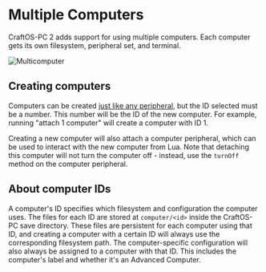 # Multiple Computers
CraftOS-PC 2 adds support for using multiple computers. Each computer gets its own filesystem, peripheral set, and terminal.

![Multicomputer](../images/multicomputer.png)

## Creating computers
Computers can be created [just like any peripheral](periphemu.html), but the ID selected must be a number. This number will be the ID of the new computer. For example, running "attach 1 computer" will create a computer with ID 1.

Creating a new computer will also attach a computer peripheral, which can be used to interact with the new computer from Lua. Note that detaching this computer will not turn the computer off - instead, use the `turnOff` method on the computer peripheral.

## About computer IDs
A computer's ID specifies which filesystem and configuration the computer uses. The files for each ID are stored at `computer/<id>` inside the CraftOS-PC save directory. These files are persistent for each computer using that ID, and creating a computer with a certain ID will always use the corresponding filesystem path. The computer-specific configuration will also always be assigned to a computer with that ID. This includes the computer's label and whether it's an Advanced Computer.